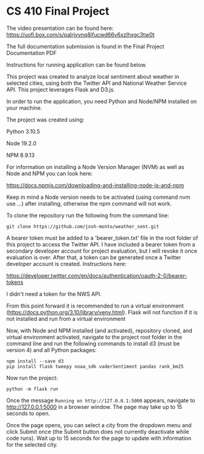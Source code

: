 # CS 410 Final Project

The video presentation can be found here: https://uofi.box.com/s/palrjvvnq8ifucwd66v6xzlhxgc3tw0t

The full documentation submission is found in the Final Project Documentation PDF

Instructions for running application can be found below.

This project was created to analyze local sentiment about weather in selected cities,
using both the Twitter API and National Weather Service API. This project leverages Flask and D3.js.

In order to run the application, you need Python and Node/NPM installed on your machine.

The project was created using:

Python 3.10.5

Node 19.2.0

NPM 8.9.13

For information on installing a Node Version Manager (NVM) as well as Node and NPM you can look here:

https://docs.npmjs.com/downloading-and-installing-node-js-and-npm

Keep in mind a Node version needs to be activated (using command nvm use ...) after installing, otherwise the npm command will not work.

To clone the repository run the following from the command line:
```
git clone https://github.com/josh-monto/weather_sent.git
```

A bearer token must be added to a 'bearer_token.txt' file in the root folder of this project to access the Twitter API. I have included a bearer token from a secondary developer account for project evaluation, but I will revoke it once evaluation is over. After that, a token can be generated once a Twitter developer account is created. Instructions here:

https://developer.twitter.com/en/docs/authentication/oauth-2-0/bearer-tokens

I didn't need a token for the NWS API.

From this point forward it is recommended to run a virtual environment (https://docs.python.org/3.10/library/venv.html). Flask will not function if it is not installed and run from a virtual environment

Now, with Node and NPM installed (and activated), repository cloned, and virtual environment activated, navigate to the project root folder in the command line and run the following commands to install d3 (must be version 4) and all Python packages:

```
npm install --save d3
pip install flask tweepy noaa_sdk vaderSentiment pandas rank_bm25
```

Now run the project:

```
python -m flask run
```

Once the message `Running on http://127.0.0.1:5000` appears, navigate to http://127.0.0.1:5000 in a browser window. The page may take up to 15 seconds to open.

Once the page opens, you can select a city from the dropdown menu and click Submit once (the Submit button does not currently deactivate while code runs). Wait up to 15 seconds for the page to update with information for the selected city.
